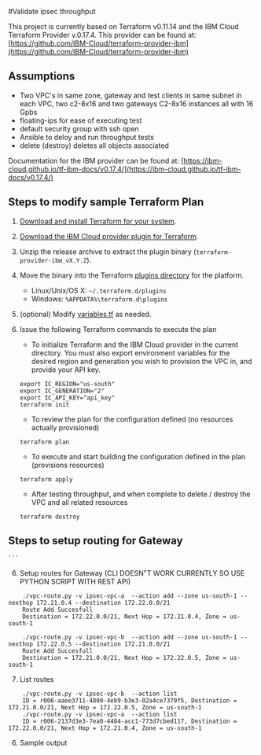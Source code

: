 #Validate ipsec throughput

This project is currently based on Terraform v0.11.14 and the IBM Cloud Terraform Provider v.0.17.4.
This provider can be found at: [https://github.com/IBM-Cloud/terraform-provider-ibm](https://github.com/IBM-Cloud/terraform-provider-ibm)

## Assumptions

- Two VPC's in same zone, gateway and test clients in same subnet in each VPC, two c2-8x16 and two gateways C2-8x16 instances all with 16 Gpbs
- floating-ips for ease of executing test
- default security group with ssh open
- Ansible to deloy and run throughput tests
- delete (destroy) deletes all objects associated

Documentation for the IBM provider can be found at: [https://ibm-cloud.github.io/tf-ibm-docs/v0.17.4/](https://ibm-cloud.github.io/tf-ibm-docs/v0.17.4/)

## Steps to modify sample Terraform Plan

1. [Download and install Terraform for your system](https://www.terraform.io/intro/getting-started/install.html). 

2. [Download the IBM Cloud provider plugin for Terraform](https://github.com/IBM-Bluemix/terraform-provider-ibm/releases).

3. Unzip the release archive to extract the plugin binary (`terraform-provider-ibm_vX.Y.Z`).

4. Move the binary into the Terraform [plugins directory](https://www.terraform.io/docs/configuration/providers.html#third-party-plugins) for the platform.
    - Linux/Unix/OS X: `~/.terraform.d/plugins`
    - Windows: `%APPDATA%\terraform.d\plugins`

6. (optional) Modify [variables.tf](variables.tf) as needed.
    
7. Issue the following Terraform commands to execute the plan

    - To initialize Terraform and the IBM Cloud provider in the current directory.  You must also export environment variables for
    the desired region and generation you wish to provision the VPC in, and provide your API key.
    
    ```shell
    export IC_REGION="us-south"
    export IC_GENERATION="2"
    export IC_API_KEY="api_key"
    terraform init
    ```
    
    - To review the plan for the configuration defined (no resources actually provisioned) 
    
    ```shell
    terraform plan
    ```
    
    - To execute and start building the configuration defined in the plan (provisions resources)
    
    ```shell
    terraform apply
    ```
    
    - After testing throughput, and when complete to delete / destroy the VPC and all related resources
    
    ````shell
    terraform destroy
    ````

## Steps to setup routing for Gateway

    ```
6. Setup routes for Gateway  (CLI DOESN"T WORK CURRENTLY SO USE PYTHON SCRIPT WITH REST API)

```
    ./vpc-route.py -v ipsec-vpc-a  --action add --zone us-south-1 --nexthop 172.21.0.4 --destination 172.22.0.0/21
    Route Add Succesfull
    Destination = 172.22.0.0/21, Next Hop = 172.21.0.4, Zone = us-south-1
    
    ./vpc-route.py -v ipsec-vpc-b  --action add --zone us-south-1 --nexthop 172.22.0.5 --destination 172.21.0.0/21 
    Route Add Succesfull
    Destination = 172.21.0.0/21, Next Hop = 172.22.0.5, Zone = us-south-1

```

7.  List routes

```
    ./vpc-route.py -v ipsec-vpc-b  --action list                                                                  
    ID = r006-aaee3711-4800-4eb9-b3e3-02a4ce7370f5, Destination = 172.21.0.0/21, Next Hop = 172.22.0.5, Zone = us-south-1
    ./vpc-route.py -v ipsec-vpc-a  --action list
    ID = r006-2137d3e3-7ea0-4484-acc1-773d7cbed117, Destination = 172.22.0.0/21, Next Hop = 172.21.0.4, Zone = us-south-1
```


6. Sample output 

